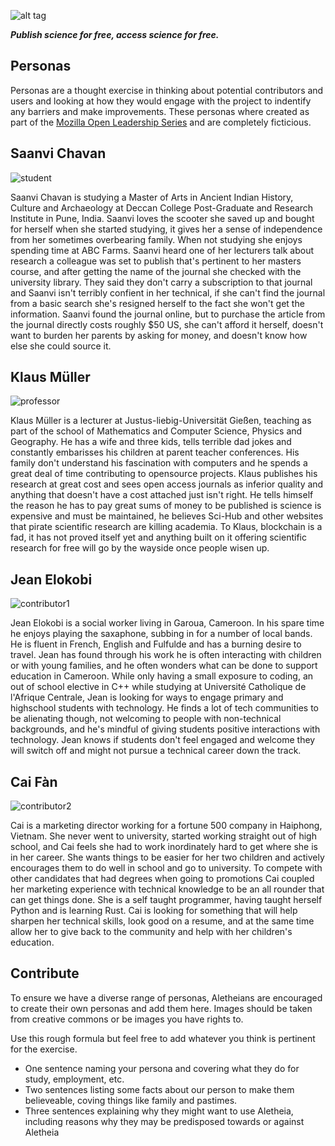 ![alt tag](https://cloud.githubusercontent.com/assets/24201238/24583976/ced4c43e-179f-11e7-9c40-c0988c346f55.png)

_**Publish science for free, access science for free.**_

## Personas

Personas are a thought exercise in thinking about potential contributors and users and looking at how they would engage with the project to indentify any barriers and make improvements. These personas where created as part of the [Mozilla Open Leadership Series](https://mozilla.github.io/open-leadership-training-series/articles/building-communities-of-contributors/bring-on-contributors-using-personas-and-pathways/) and are completely ficticious. 

## Saanvi Chavan

![student](https://upload.wikimedia.org/wikipedia/commons/e/ea/Indian_Student_UOA_0478.jpg)

Saanvi Chavan is studying a Master of Arts in Ancient Indian History, Culture and Archaeology at Deccan College Post-Graduate and Research Institute in Pune, India. Saanvi loves the scooter she saved up and bought for herself when she started studying, it gives her a sense of independence from her sometimes overbearing family. When not studying she enjoys spending time at ABC Farms. Saanvi heard one of her lecturers talk about research a colleague was set to publish that's pertinent to her masters course, and after getting the name of the journal she checked with the university library. They said they don't carry a subscription to that journal and Saanvi isn't terribly confient in her technical, if she can't find the journal from a basic search she's resigned herself to the fact she won't get the information. Saanvi found the journal online, but to purchase the article from the journal directly costs roughly $50 US, she can't afford it herself, doesn't want to burden her parents by asking for money, and doesn't know how else she could source it.

## Klaus Müller

![professor](http://maxpixel.freegreatpicture.com/static/photo/1x/Portrait-Beard-Black-And-White-Man-Lecturer-2068043.jpg)

Klaus Müller is a lecturer at Justus-liebig-Universität Gießen, teaching as part of the school of Mathematics and Computer Science, Physics and Geography. He has a wife and three kids, tells terrible dad jokes and constantly embarisses his children at parent teacher conferences. His family don't understand his fascination with computers and he spends a great deal of time contributing to opensource projects. Klaus publishes his research at great cost and sees open access journals as inferior quality and anything that doesn't have a cost attached just isn't right. He tells himself the reason he has to pay great sums of money to be published is science is expensive and must be maintained, he believes Sci-Hub and other websites that pirate scientific research are killing academia. To Klaus, blockchain is a fad, it has not proved itself yet and anything built on it offering scientific research for free will go by the wayside once people wisen up.

## Jean Elokobi

![contributor1](http://www.publicdomainpictures.net/pictures/200000/velka/central-african-man.jpg)

Jean Elokobi is a social worker living in Garoua, Cameroon. In his spare time he enjoys playing the saxaphone, subbing in for a number of local bands. He is fluent in French, English and Fulfulde and has a burning desire to travel. Jean has found through his work he is often interacting with children or with young families, and he often wonders what can be done to support education in Cameroon. While only having a small exposure to coding, an out of school elective in C++ while studying at Université Catholique de l'Afrique Centrale, Jean is looking for ways to engage primary and highschool students with technology. He finds a lot of tech communities to be alienating though, not welcoming to people with non-technical backgrounds, and he's mindful of giving students positive interactions with technology. Jean knows if students don't feel engaged and welcome they will switch off and might not pursue a technical career down the track.

## Cai Fàn

![contributor2](https://images.pexels.com/photos/28409/pexels-photo.jpg?w=1260&h=750&auto=compress&cs=tinysrgb)

Cai is a marketing director working for a fortune 500 company in Haiphong, Vietnam. She never went to university, started working straight out of high school, and Cai feels she had to work inordinately hard to get where she is in her career. She wants things to be easier for her two children and actively encourages them to do well in school and go to university. To compete with other candidates that had degrees when going to promotions Cai coupled her marketing experience with technical knowledge to be an all rounder that can get things done. She is a self taught programmer, having taught herself Python and is learning Rust. Cai is looking for something that will help sharpen her technical skills, look good on a resume, and at the same time allow her to give back to the community and help with her children's education.

## Contribute

To ensure we have a diverse range of personas, Aletheians are encouraged to create their own personas and add them here. Images should be taken from creative commons or be images you have rights to.

Use this rough formula but feel free to add whatever you think is pertinent for the exercise.
* One sentence naming your persona and covering what they do for study, employment, etc.
* Two sentences listing some facts about our person to make them believeable, coving things like family and pastimes.
* Three sentences explaining why they might want to use Aletheia, including reasons why they may be predisposed towards or against Aletheia
